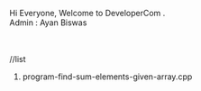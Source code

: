 Hi Everyone, Welcome to DeveloperCom . <br> Admin : Ayan Biswas <br><br><br>

//list
1. program-find-sum-elements-given-array.cpp
